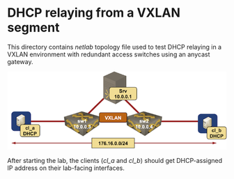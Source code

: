 # DHCP relaying from a VXLAN segment

This directory contains *netlab* topology file used to test DHCP relaying in a VXLAN environment with redundant access switches using an anycast gateway.

![DHCP relaying topology](vxlan-dhcp-relay.png)

After starting the lab, the clients (*cl_a* and *cl_b*) should get DHCP-assigned IP address on their lab-facing interfaces.
